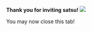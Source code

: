 **Thank you for inviting satsu!**
<img src="https://cdn.discordapp.com/attachments/745753945254920212/782335109747048468/Screenshot_20201128-195735-removebg-preview.png">

You may now close this tab!